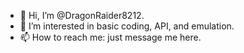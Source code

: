 - 👋 Hi, I’m @DragonRaider8212.
- 👀 I’m interested in basic coding, API, and emulation.
- 📫 How to reach me: just message me here.

<!---
DragonRaider8212/DragonRaider8212 is a ✨ special ✨ repository because its `README.md` (this file) appears on your GitHub profile.
You can click the Preview link to take a look at your changes.
--->
